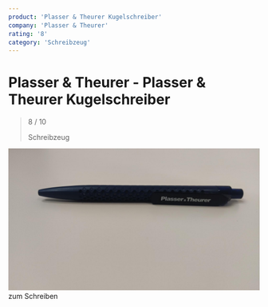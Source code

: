 ```yaml
---
product: 'Plasser & Theurer Kugelschreiber'
company: 'Plasser & Theurer'
rating: '8'
category: 'Schreibzeug'
---
```


# Plasser & Theurer - Plasser & Theurer Kugelschreiber
>
> 8 / 10
>
> Schreibzeug

![Plasser & Theurer Kugelschreiber](assets\plasser-&-theurer-plasser-&-theurer-kugelschreiber-cac898f9-0f28-44a8-8fad-b230b01c50c5.jpg)
zum Schreiben
